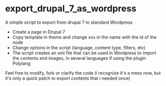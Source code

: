 # export_drupal_7_as_wordpress
A simple script to export from drupal 7 to standard Wordpress


- Create a page in Drupal 7
- Copy template in theme and change xxx in the name with the id of the node
- Change options in the script (language, content type, filters, etc)
- The script creates an xml file that can be used in Wordpress to import the contents and images, in several languages if using the plugin Polylang

Feel free to modify, fork or clarify the code (i recognize it's a mess now, but it's only a quick patch to export contents that i needed once)
